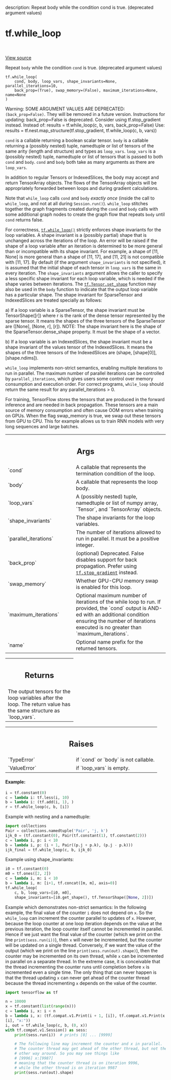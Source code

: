 description: Repeat body while the condition cond is true. (deprecated argument values)

<div itemscope itemtype="http://developers.google.com/ReferenceObject">
<meta itemprop="name" content="tf.while_loop" />
<meta itemprop="path" content="Stable" />
</div>

# tf.while_loop

<!-- Insert buttons and diff -->

<table class="tfo-notebook-buttons tfo-api nocontent" align="left">

</table>

<a target="_blank" href="/code/stable/tensorflow/python/ops/control_flow_ops.py">View source</a>



Repeat `body` while the condition `cond` is true. (deprecated argument values)

<pre class="devsite-click-to-copy prettyprint lang-py tfo-signature-link">
<code>tf.while_loop(
    cond, body, loop_vars, shape_invariants=None, parallel_iterations=10,
    back_prop=(True), swap_memory=(False), maximum_iterations=None, name=None
)
</code></pre>



<!-- Placeholder for "Used in" -->

Warning: SOME ARGUMENT VALUES ARE DEPRECATED: `(back_prop=False)`. They will be removed in a future version.
Instructions for updating:
back_prop=False is deprecated. Consider using tf.stop_gradient instead.
Instead of:
results = tf.while_loop(c, b, vars, back_prop=False)
Use:
results = tf.nest.map_structure(tf.stop_gradient, tf.while_loop(c, b, vars))

`cond` is a callable returning a boolean scalar tensor. `body` is a callable
returning a (possibly nested) tuple, namedtuple or list of tensors of the same
arity (length and structure) and types as `loop_vars`. `loop_vars` is a
(possibly nested) tuple, namedtuple or list of tensors that is passed to both
`cond` and `body`. `cond` and `body` both take as many arguments as there are
`loop_vars`.

In addition to regular Tensors or IndexedSlices, the body may accept and
return TensorArray objects.  The flows of the TensorArray objects will
be appropriately forwarded between loops and during gradient calculations.

Note that `while_loop` calls `cond` and `body` *exactly once* (inside the
call to `while_loop`, and not at all during `Session.run()`). `while_loop`
stitches together the graph fragments created during the `cond` and `body`
calls with some additional graph nodes to create the graph flow that
repeats `body` until `cond` returns false.

For correctness, <a href="../tf/while_loop.md"><code>tf.while_loop()</code></a> strictly enforces shape invariants for
the loop variables. A shape invariant is a (possibly partial) shape that
is unchanged across the iterations of the loop. An error will be raised
if the shape of a loop variable after an iteration is determined to be more
general than or incompatible with its shape invariant. For example, a shape
of [11, None] is more general than a shape of [11, 17], and [11, 21] is not
compatible with [11, 17]. By default (if the argument `shape_invariants` is
not specified), it is assumed that the initial shape of each tensor in
`loop_vars` is the same in every iteration. The `shape_invariants` argument
allows the caller to specify a less specific shape invariant for each loop
variable, which is needed if the shape varies between iterations. The
<a href="../tf/Tensor.md#set_shape"><code>tf.Tensor.set_shape</code></a>
function may also be used in the `body` function to indicate that
the output loop variable has a particular shape. The shape invariant for
SparseTensor and IndexedSlices are treated specially as follows:

a) If a loop variable is a SparseTensor, the shape invariant must be
TensorShape([r]) where r is the rank of the dense tensor represented
by the sparse tensor. It means the shapes of the three tensors of the
SparseTensor are ([None], [None, r], [r]). NOTE: The shape invariant here
is the shape of the SparseTensor.dense_shape property. It must be the shape of
a vector.

b) If a loop variable is an IndexedSlices, the shape invariant must be
a shape invariant of the values tensor of the IndexedSlices. It means
the shapes of the three tensors of the IndexedSlices are (shape, [shape[0]],
[shape.ndims]).

`while_loop` implements non-strict semantics, enabling multiple iterations
to run in parallel. The maximum number of parallel iterations can be
controlled by `parallel_iterations`, which gives users some control over
memory consumption and execution order. For correct programs, `while_loop`
should return the same result for any parallel_iterations > 0.

For training, TensorFlow stores the tensors that are produced in the
forward inference and are needed in back propagation. These tensors are a
main source of memory consumption and often cause OOM errors when training
on GPUs. When the flag swap_memory is true, we swap out these tensors from
GPU to CPU. This for example allows us to train RNN models with very long
sequences and large batches.

<!-- Tabular view -->
 <table class="responsive fixed orange">
<colgroup><col width="214px"><col></colgroup>
<tr><th colspan="2"><h2 class="add-link">Args</h2></th></tr>

<tr>
<td>
`cond`
</td>
<td>
A callable that represents the termination condition of the loop.
</td>
</tr><tr>
<td>
`body`
</td>
<td>
A callable that represents the loop body.
</td>
</tr><tr>
<td>
`loop_vars`
</td>
<td>
A (possibly nested) tuple, namedtuple or list of numpy array,
`Tensor`, and `TensorArray` objects.
</td>
</tr><tr>
<td>
`shape_invariants`
</td>
<td>
The shape invariants for the loop variables.
</td>
</tr><tr>
<td>
`parallel_iterations`
</td>
<td>
The number of iterations allowed to run in parallel. It
must be a positive integer.
</td>
</tr><tr>
<td>
`back_prop`
</td>
<td>
(optional) Deprecated. False disables support for back
propagation. Prefer using <a href="../tf/stop_gradient.md"><code>tf.stop_gradient</code></a> instead.
</td>
</tr><tr>
<td>
`swap_memory`
</td>
<td>
Whether GPU-CPU memory swap is enabled for this loop.
</td>
</tr><tr>
<td>
`maximum_iterations`
</td>
<td>
Optional maximum number of iterations of the while loop
to run.  If provided, the `cond` output is AND-ed with an additional
condition ensuring the number of iterations executed is no greater than
`maximum_iterations`.
</td>
</tr><tr>
<td>
`name`
</td>
<td>
Optional name prefix for the returned tensors.
</td>
</tr>
</table>



<!-- Tabular view -->
 <table class="responsive fixed orange">
<colgroup><col width="214px"><col></colgroup>
<tr><th colspan="2"><h2 class="add-link">Returns</h2></th></tr>
<tr class="alt">
<td colspan="2">
The output tensors for the loop variables after the loop. The return value
has the same structure as `loop_vars`.
</td>
</tr>

</table>



<!-- Tabular view -->
 <table class="responsive fixed orange">
<colgroup><col width="214px"><col></colgroup>
<tr><th colspan="2"><h2 class="add-link">Raises</h2></th></tr>

<tr>
<td>
`TypeError`
</td>
<td>
if `cond` or `body` is not callable.
</td>
</tr><tr>
<td>
`ValueError`
</td>
<td>
if `loop_vars` is empty.
</td>
</tr>
</table>



#### Example:



```python
i = tf.constant(0)
c = lambda i: tf.less(i, 10)
b = lambda i: (tf.add(i, 1), )
r = tf.while_loop(c, b, [i])
```

Example with nesting and a namedtuple:

```python
import collections
Pair = collections.namedtuple('Pair', 'j, k')
ijk_0 = (tf.constant(0), Pair(tf.constant(1), tf.constant(2)))
c = lambda i, p: i < 10
b = lambda i, p: (i + 1, Pair((p.j + p.k), (p.j - p.k)))
ijk_final = tf.while_loop(c, b, ijk_0)
```

Example using shape_invariants:

```python
i0 = tf.constant(0)
m0 = tf.ones([2, 2])
c = lambda i, m: i < 10
b = lambda i, m: [i+1, tf.concat([m, m], axis=0)]
tf.while_loop(
    c, b, loop_vars=[i0, m0],
    shape_invariants=[i0.get_shape(), tf.TensorShape([None, 2])])
```

Example which demonstrates non-strict semantics: In the following
example, the final value of the counter `i` does not depend on `x`. So
the `while_loop` can increment the counter parallel to updates of `x`.
However, because the loop counter at one loop iteration depends
on the value at the previous iteration, the loop counter itself cannot
be incremented in parallel. Hence if we just want the final value of the
counter (which we print on the line `print(sess.run(i))`), then
`x` will never be incremented, but the counter will be updated on a
single thread. Conversely, if we want the value of the output (which we
print on the line `print(sess.run(out).shape)`), then the counter may be
incremented on its own thread, while `x` can be incremented in
parallel on a separate thread. In the extreme case, it is conceivable
that the thread incrementing the counter runs until completion before
`x` is incremented even a single time. The only thing that can never
happen is that the thread updating `x` can never get ahead of the
counter thread because the thread incrementing `x` depends on the value
of the counter.

```python
import tensorflow as tf

n = 10000
x = tf.constant(list(range(n)))
c = lambda i, x: i < n
b = lambda i, x: (tf.compat.v1.Print(i + 1, [i]), tf.compat.v1.Print(x + 1,
[i], "x:"))
i, out = tf.while_loop(c, b, (0, x))
with tf.compat.v1.Session() as sess:
    print(sess.run(i))  # prints [0] ... [9999]

    # The following line may increment the counter and x in parallel.
    # The counter thread may get ahead of the other thread, but not the
    # other way around. So you may see things like
    # [9996] x:[9987]
    # meaning that the counter thread is on iteration 9996,
    # while the other thread is on iteration 9987
    print(sess.run(out).shape)
```